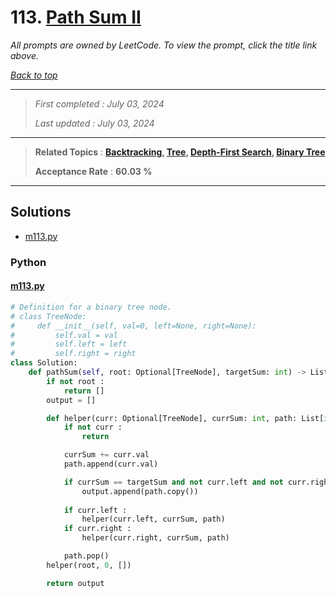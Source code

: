 # 113. [Path Sum II](<https://leetcode.com/problems/path-sum-ii>)

*All prompts are owned by LeetCode. To view the prompt, click the title link above.*

*[Back to top](<../README.md>)*

------

> *First completed : July 03, 2024*
>
> *Last updated : July 03, 2024*

------

> **Related Topics** : **[Backtracking](<by_topic/Backtracking.md>), [Tree](<by_topic/Tree.md>), [Depth-First Search](<by_topic/Depth-First Search.md>), [Binary Tree](<by_topic/Binary Tree.md>)**
>
> **Acceptance Rate** : **60.03 %**

------

## Solutions

- [m113.py](<../my-submissions/m113.py>)
### Python
#### [m113.py](<../my-submissions/m113.py>)
```Python
# Definition for a binary tree node.
# class TreeNode:
#     def __init__(self, val=0, left=None, right=None):
#         self.val = val
#         self.left = left
#         self.right = right
class Solution:
    def pathSum(self, root: Optional[TreeNode], targetSum: int) -> List[List[int]]:
        if not root :
            return []
        output = []

        def helper(curr: Optional[TreeNode], currSum: int, path: List[int]) -> None :
            if not curr :
                return

            currSum += curr.val
            path.append(curr.val)

            if currSum == targetSum and not curr.left and not curr.right :
                output.append(path.copy())
            
            if curr.left :
                helper(curr.left, currSum, path)
            if curr.right :
                helper(curr.right, currSum, path)

            path.pop()
        helper(root, 0, [])

        return output
```

